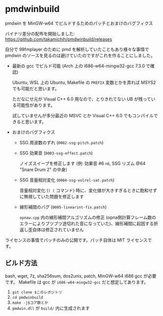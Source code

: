 # pmdwinbuild
pmdwin を MinGW-w64 でビルドするためのパッチとおまけのバグフィクス

バイナリ差分の配布を開始しました: https://github.com/takamichih/pmdwinbuild/releases

自分で 98fmplayer のために pmd を解析していたこともあり様々な事情で pmdwin のソースを見るのは避けていたのですがこれを作ることにしました。

* 最新の gcc でビルド可能 (Arch 上の i686-w64-mingw32-gcc 7.3.0 で確認)

  Ubuntu, WSL 上の Ubuntu, Makefile の `PREFIX` 変数とかを弄れば MSYS2 でも可能だと思います。

  ただなにせ元が Visual C++ 6.0 用なので、とりきれてない UB が残っている可能性があります。

  試していませんが多分最近の MSVC とか Visual C++ 6.0 でもコンパイルできると思います。

* おまけのバグフィクス
  * SSG 周波数のずれ (`0002-ssg-pitch.patch`)
  * SSG 効果音 (`0003-ssg-effect.patch`)

    ノイズスイープを修正します (例: 効果音 #6 `n6`, SSG リズム @64 "Snare Drum 2" の中身)

  * SSG 音量相対変化 (`0004-ssg-volrel-sat.patch`)

    音量相対変化 (`) (` コマンド) 時に、変化値が大きすぎるときに飽和せずに無視していた問題を修正します

  * 線形補間のバグ (`0005-linearint-fix.patch`)

    `opnaw.cpp` 内の線形補間アルゴリズムの修正 (opna側計算フレーム数のエラーによりブツブツ途切れた音になっていた)、線形補間に起因する折返し歪自体は修正されていません

ライセンスの事情でパッチのみの公開です。パッチ自体は MIT ライセンスです。

## ビルド方法
  bash, wget, 7z, sha256sum, dos2unix, patch, MinGW-w64 i686 gcc が必要です。
  Makefile は gcc が `i686-w64-mingw32-gcc` だと想定してあります。

  1. `git clone $このレポジトリ`
  1. `cd pmdwinbuild`
  1. `make -j$コア数とか`
  1. `pmdwin.dll` が `build/` 内に生成されます
